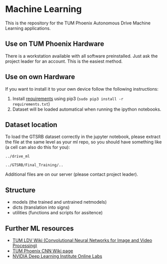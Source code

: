 # Machine Learning
This is the repository for the TUM Phoenix Autonomous Drive Machine Learning applications. 

## Use on TUM Phoenix Hardware
There is a workstation available with all software preinstalled. Just ask the project leader for an account. This is the easiest method.

## Use on own Hardware
If you want to install it to your own device follow the following instructions:
1. Install [requirements](https://github.com/tum-phoenix/drive_ml/blob/master/requirements.txt) using pip3 (`sudo pip3 install -r requirements.txt`)
2. Dataset will be loaded automatical when running the ipython notebooks.

## Dataset location
To load the GTSRB dataset correctly in the jupyter notebook, please extract the file at the same level as your ml repo, so you should have something like (a cell can also do this for you):

`../drive_ml`

`../GTSRB/Final_Training/..`

Additional files are on our server (please contact project leader).

## Structure
- models (the trained and untrained netmodels)
- dicts (translation into signs)
- utilities (functions and scripts for assitence)


## Further ML resources
* [TUM LDV Wiki (Convolutional Neural Networks for Image and Video Processing)](https://wiki.tum.de/display/lfdv/Convolutional+Neural+Networks+for+Image+and+Video+Processing)
* [TUM Phoenix CNN Wiki page](https://wiki.tum.de/display/phoenix/Resources%3A+Convolutional+Neural+Networks)
* [NVIDIA Deep Learning Institute Online Labs](https://developer.nvidia.com/dli/onlinelabs)
